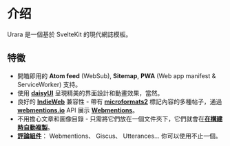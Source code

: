 # 介绍

Urara 是一個基於 SvelteKit 的現代網誌模板。

## 特徵

- 開箱即用的 **Atom feed** (WebSub), **Sitemap**, **PWA** (Web app manifest & ServiceWorker) 支持。
- 使用 [**daisyUI**](https://github.com/saadeghi/daisyui) 呈現精美的界面設計和動畫效果，當然。
- 良好的 [**IndieWeb**](https://indieweb.org/) 兼容性 - 帶有 [**microformats2**](https://microformats.org/) 標記內容的多種帖子，通過 [**webmentions.io**](https://webmentions.io) API 展示 [**Webmentions**](https://indieweb.org/Webmention)。
- 不用擔心文章和圖像目錄 - 只需將它們放在一個文件夾下，它們就會在[**在構建時自動複製**](https://github.com/importantimport/urara/blob/main/urara.js)。
- [**評論組件**](https://github.com/importantimport/urara/tree/main/src/lib/components/comments)： Webmentions、 Giscus、 Utterances... 你可以使用不止一個。
